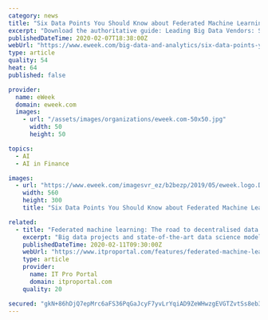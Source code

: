 ```yaml
---
category: news
title: "Six Data Points You Should Know about Federated Machine Learning"
excerpt: "Download the authoritative guide: Leading Big Data Vendors: Solutions to Power Your Business IT decision-makers are using artificial intelligence (AI) and machine learning (ML) in big data projects and state-of-the-art data science models to obtain business objectives and efficiencies in use cases for financial services, health care ..."
publishedDateTime: 2020-02-07T18:38:00Z
webUrl: "https://www.eweek.com/big-data-and-analytics/six-data-points-you-should-know-about-federated-machine-learning"
type: article
quality: 54
heat: 64
published: false

provider:
  name: eWeek
  domain: eweek.com
  images:
    - url: "/assets/images/organizations/eweek.com-50x50.jpg"
      width: 50
      height: 50

topics:
  - AI
  - AI in Finance

images:
  - url: "https://www.eweek.com/imagesvr_ez/b2bezp/2019/05/eweek.logo.DataPoints-UPDATE_2.jpg?alias=social_image"
    width: 560
    height: 300
    title: "Six Data Points You Should Know about Federated Machine Learning"

related:
  - title: "Federated machine learning: The road to decentralised data collaboration"
    excerpt: "Big data projects and state-of-the-art data science models are using artificial intelligence (AI) and machine learning (ML) to drive innovation across financial services, healthcare, government and other sectors. Take the healthcare industry for example, which is expected to spend roughly $23 billion globally on big data analytics by 2023 ..."
    publishedDateTime: 2020-02-11T09:30:00Z
    webUrl: "https://www.itproportal.com/features/federated-machine-learning-the-road-to-decentralised-data-collaboration/"
    type: article
    provider:
      name: IT Pro Portal
      domain: itproportal.com
    quality: 20

secured: "gkN+86hDjQ7epMrc6aFS36PqGaJcyF7yvLrYqiAD9ZeWHwzgEVGTZvtSs8eb3BFEHeqiASFZaiSHa1d81LXGOLbxiIp208jC+N52AU2ekAHF6QjvZWhkVZgmEoiL73FzogsnBfUOmxkv+2ZFe2yj3+2aSn1NrNtOM9rf/LjTOwkwW0LhqXJflz0OTFAYVF5FNw6QGXFM72+UVC4NDFdY9TPOg98MIRniIsk0ZFtIHD49ezlx5bMwmdF/MMekNqXm87wW1tLJxeEA5A752EKhBZlDWdV+pRlEJd5C+P/V0e5uHiZ/8blqqGOls1uwftmI;LN0jjSNHDTiwDYWGgjSeng=="
---
```


